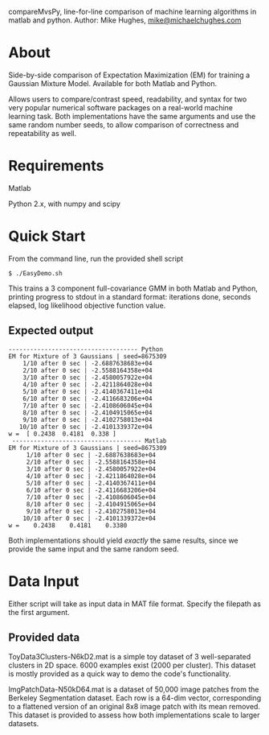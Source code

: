 compareMvsPy, line-for-line comparison of machine learning algorithms in matlab and python.
Author: Mike Hughes, mike@michaelchughes.com 

# About
Side-by-side comparison of Expectation Maximization (EM) for training a Gaussian Mixture Model. Available for both Matlab and Python.

Allows users to compare/contrast speed, readability, and syntax for two very popular numerical software packages on a real-world machine learning task. Both implementations have the same arguments and use the same random number seeds, to allow comparison of correctness and repeatability as well.

# Requirements
Matlab

Python 2.x, with numpy and scipy

# Quick Start
From the command line, run the provided shell script

    $ ./EasyDemo.sh

This trains a 3 component full-covariance GMM in both Matlab and Python, printing progress to stdout in a standard format:  iterations done, seconds elapsed, log likelihood objective function value.

## Expected output

```
------------------------------------ Python 
EM for Mixture of 3 Gaussians | seed=8675309
    1/10 after 0 sec | -2.6887638683e+04
    2/10 after 0 sec | -2.5588164358e+04
    3/10 after 0 sec | -2.4580057922e+04
    4/10 after 0 sec | -2.4211864028e+04
    5/10 after 0 sec | -2.4140367411e+04
    6/10 after 0 sec | -2.4116683206e+04
    7/10 after 0 sec | -2.4108606045e+04
    8/10 after 0 sec | -2.4104915065e+04
    9/10 after 0 sec | -2.4102758013e+04
   10/10 after 0 sec | -2.4101339372e+04
w =  [ 0.2438  0.4181  0.338 ]
 ------------------------------------ Matlab 
EM for Mixture of 3 Gaussians | seed=8675309
     1/10 after 0 sec | -2.6887638683e+04 
     2/10 after 0 sec | -2.5588164358e+04 
     3/10 after 0 sec | -2.4580057922e+04 
     4/10 after 0 sec | -2.4211864028e+04 
     5/10 after 0 sec | -2.4140367411e+04 
     6/10 after 0 sec | -2.4116683206e+04 
     7/10 after 0 sec | -2.4108606045e+04 
     8/10 after 0 sec | -2.4104915065e+04 
     9/10 after 0 sec | -2.4102758013e+04 
    10/10 after 0 sec | -2.4101339372e+04 
w =    0.2438    0.4181    0.3380
```

Both implementations should yield *exactly* the same results, since we provide the same input and the same random seed.

# Data Input
Either script will take as input data in MAT file format. Specify the filepath as the first argument.

## Provided data
ToyData3Clusters-N6kD2.mat is a simple toy dataset of 3 well-separated clusters in 2D space. 6000 examples exist (2000 per cluster). This dataset is mostly provided as a quick way to demo the code's functionality.

ImgPatchData-N50kD64.mat is a dataset of 50,000 image patches from the Berkeley Segmentation dataset. Each row is a 64-dim vector, corresponding to a flattened version of an original 8x8 image patch with its mean removed. This dataset is provided to assess how both implementations scale to larger datasets.